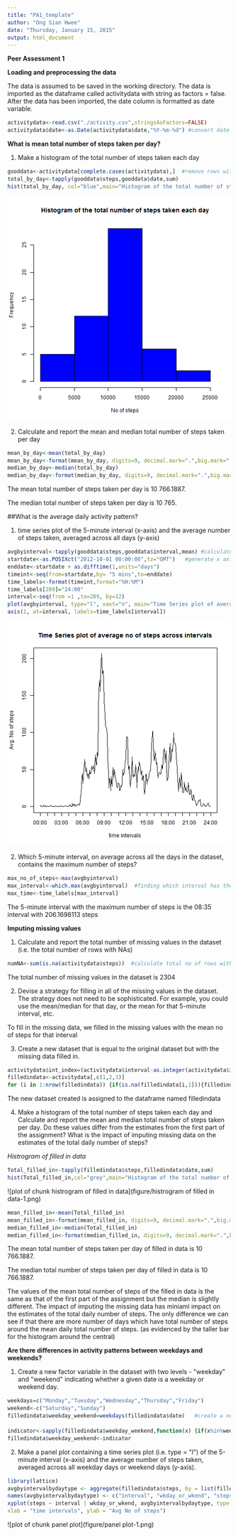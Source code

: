 ```yaml
---
title: "PA1_template"
author: "Ong Sian Hwee"
date: "Thursday, January 15, 2015"
output: html_document
---
```


**Peer Assessment 1**

**Loading and preprocessing the data**

The data is assumed to be saved in the working directory. The data is imported as the dataframe called activitydata with string as factors = false. After the data has been imported, the date column is formatted as date variable.


```r
activitydata<-read.csv("./activity.csv",stringsAsFactors=FALSE)
activitydata$date<-as.Date(activitydata$date,"%Y-%m-%d") #convert date column to date class
```

**What is mean total number of steps taken per day?**
1. Make a histogram of the total number of steps taken each day


```r
gooddata<-activitydata[complete.cases(activitydata),]  #remove rows with NAs
total_by_day<-tapply(gooddata$steps,gooddata$date,sum)
hist(total_by_day, col="blue",main="Histogram of the total number of steps taken each day",xlab="No of steps",ylab="Frequency")
```

![plot of chunk histogram](figure/histogram-1.png) 

2. Calculate and report the mean and median total number of steps taken per day


```r
mean_by_day<-mean(total_by_day)
mean_by_day<-format(mean_by_day, digits=9, decimal.mark=".",big.mark=" ")
median_by_day<-median(total_by_day)
median_by_day<-format(median_by_day, digits=9, decimal.mark=".",big.mark=" ")
```

The mean total number of steps taken per day is 10 766.1887.

The median total number of steps taken per day is 10 765.

##What is the average daily activity pattern?

1.  time series plot of the 5-minute interval (x-axis) and the average number of steps taken, averaged across 
    all days (y-axis)

```r
avgbyinterval<-tapply(gooddata$steps,gooddata$interval,mean) #calculate average of steps for each interval across all days
startdate<-as.POSIXct("2012-10-01 00:00:00",tz="GMT")   #generate x axis labels for time series plot
enddate<-startdate + as.difftime(1,units="days")
timeint<-seq(from=startdate,by= "5 mins",to=enddate)
time_labels<-format(timeint,format="%H:%M")
time_labels[289]="24:00"
interval<-seq(from =1 ,to=289, by=12)
plot(avgbyinterval, type="l", xaxt="n", main="Time Series plot of average no of steps across intervals",xlab="time intervals",ylab="Avg. No of steps")
axis(1, at=interval, labels=time_labels[interval])
```

![plot of chunk timeseries](figure/timeseries-1.png) 

2. Which 5-minute interval, on average across all the days in the dataset, contains the maximum number of steps?


```r
max_no_of_steps<-max(avgbyinterval)
max_interval<-which.max(avgbyinterval)  #finding which interval has the maximum number of steps
max_time<-time_labels[max_interval]
```

The 5-minute interval with the maximum number of steps is the 08:35 interval with 206.1698113 steps

**Imputing missing values**

1. Calculate and report the total number of missing values in the dataset (i.e. the total number of rows with NAs)


```r
numNA<-sum(is.na(activitydata$steps))  #calculate total no of rows with NAs
```

The total number of missing values in the dataset is 2304

2. Devise a strategy for filling in all of the missing values in the dataset. The strategy does not need to be sophisticated. For example, you could use the mean/median for that day, or the mean for that 5-minute interval, etc.

To fill in the missing data, we filled in the missing values with the mean no of steps for that interval

3. Create a new dataset that is equal to the original dataset but with the missing data filled in.


```r
activitydata$int_index=(activitydata$interval-as.integer(activitydata$interval/100)*40)/5+1   #convert the interval representation into index
filledindata<-activitydata[,c(1,2,3)]
for (i in 1:nrow(filledindata)) {if(is.na(filledindata[i,1])){filledindata[i,1]<-avgbyinterval[(activitydata[i,4])]}} #fill in missing values using the mean for that interval
```

The new dataset created is assigned to the dataframe named filledindata

4. Make a histogram of the total number of steps taken each day and Calculate and report the mean and median total number of steps taken per day. Do these values differ from the estimates from the first part of the assignment? What is the impact of imputing missing data on the estimates of the total daily number of steps?

*Histrogram of filled in data*


```r
Total_filled_in<-tapply(filledindata$steps,filledindata$date,sum)
hist(Total_filled_in,col="grey",main="Histogram of the total number of steps taken each day",xlab="No of steps",ylab="Frequency")
```

![plot of chunk histrogram of filled in data](figure/histrogram of filled in data-1.png) 


```r
mean_filled_in<-mean(Total_filled_in)
mean_filled_in<-format(mean_filled_in, digits=9, decimal.mark=".",big.mark=" ")
median_filled_in<-median(Total_filled_in)
median_filled_in<-format(median_filled_in, digits=9, decimal.mark=".",big.mark=" ")
```


The mean total number of steps taken per day of filled in data is 10 766.1887.

The median total number of steps taken per day of filled in data is 10 766.1887.

The values of the mean total number of steps of the filled in data is the same as that of the first part of the assignment but the median is slightly different. The impact of imputing the missing data has miniaml impact on the estimates of the total daily number of steps. The only difference we can see if that there are more number of days which have total number of steps around the mean daily total number of steps. (as evidenced by the taller bar for the histogram around the central)

**Are there differences in activity patterns between weekdays and weekends?**

1. Create a new factor variable in the dataset with two levels - "weekday" and "weekend" indicating whether a given date is a weekday or weekend day.


```r
weekdays=c("Monday","Tuesday","Wednesday","Thursday","Friday")
weekend<-c("Saturday","Sunday")
filledindata$weekday_weekend=weekdays(filledindata$date)   #create a new variable to extract the day of the week based on the date

indicator<-sapply(filledindata$weekday_weekend,function(x) {if(x%in%weekdays){x<-"weekday"} else if(x%in%weekend){x<-"weekend"}})   #create a new factor with 2 levels "weekday" and "weekends"
filledindata$weekday_weekend<-indicator
```

2. Make a panel plot containing a time series plot (i.e. type = "l") of the 5-minute interval (x-axis) and the average number of steps taken, averaged across all weekday days or weekend days (y-axis). 


```r
library(lattice)
avgbyintervalbydaytype <- aggregate(filledindata$steps, by = list(filledindata$interval, filledindata$weekday_weekend),mean)
names(avgbyintervalbydaytype) <- c("interval", "wkday_or_wkend", "steps")
xyplot(steps ~ interval | wkday_or_wkend, avgbyintervalbydaytype, type = "l", layout = c(1, 2),
xlab = "time intervals", ylab = "Avg No of steps")
```

![plot of chunk panel plot](figure/panel plot-1.png) 
